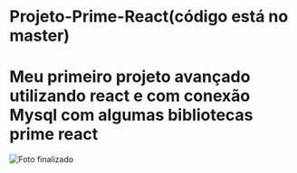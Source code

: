 # Projeto-Prime-React(código está no master)


# Meu primeiro projeto avançado utilizando react e com conexão Mysql com algumas bibliotecas prime react
![Foto finalizado](https://github.com/FelipeXavier99/Projeto-Prime-React/assets/127893679/cae6a5c9-7805-4964-ba56-c8f6ef058605)
